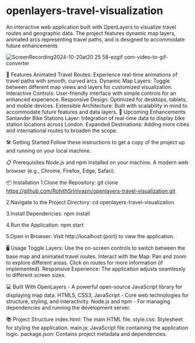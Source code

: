 # openlayers-travel-visualization
An interactive web application built with OpenLayers to visualize travel routes and geographic data. The project features dynamic map layers, animated arcs representing travel paths, and is designed to accommodate future enhancements

![ScreenRecording2024-10-20at20 25 58-ezgif com-video-to-gif-converter](https://github.com/user-attachments/assets/4590296c-786f-4878-b8d7-82f704e067a9)


🚀 Features
Animated Travel Routes: Experience real-time animations of travel paths with smooth, curved arcs.
Dynamic Map Layers: Toggle between different map views and layers for customized visualization.
Interactive Controls: User-friendly interface with simple controls for an enhanced experience.
Responsive Design: Optimized for desktops, tablets, and mobile devices.
Extensible Architecture: Built with scalability in mind to accommodate future features and data layers.
🔮 Upcoming Enhancements
Santander Bike Stations Layer: Integration of real-time data to display bike station locations across London.
Expanded Destinations: Adding more cities and international routes to broaden the scope.

🛠️ Getting Started
Follow these instructions to get a copy of the project up and running on your local machine.

📋 Prerequisites
Node.js and npm installed on your machine.
A modern web browser (e.g., Chrome, Firefox, Edge, Safari).

📦 Installation
1.Clone the Repository: git clone https://github.com/RohithSrinivasm/openlayers-travel-visualization.git

2.Navigate to the Project Directory: cd openlayers-travel-visualization

3.Install Dependencies: npm install

4.Run the Application: npm start

5.Open in Browser: Visit http://localhost:{port} to view the application.

🖥️ Usage
Toggle Layers: Use the on-screen controls to switch between the base map and animated travel routes.
Interact with the Map: Pan and zoom to explore different areas. Click on routes for more information (if implemented).
Responsive Experience: The application adjusts seamlessly to different screen sizes.

💻 Built With
OpenLayers - A powerful open-source JavaScript library for displaying map data.
HTML5, CSS3, JavaScript - Core web technologies for structure, styling, and interactivity.
Node.js and npm - For managing dependencies and running the development server.

📚 Project Structure
index.html: The main HTML file.
style.css: Stylesheet for styling the application.
main.js: JavaScript file containing the application logic.
package.json: Contains project metadata and dependencies.
